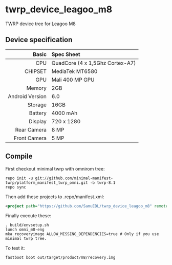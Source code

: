 # twrp_device_leagoo_m8

TWRP device tree for Leagoo M8

## Device specification

Basic   | Spec Sheet
-------:|:------------------------
CPU     | QuadCore (4 x 1,5Ghz Cortex-A7)
CHIPSET | MediaTek MT6580
GPU     | Mali 400 MP GPU
Memory  | 2GB
Android Version | 6.0
Storage | 16GB
Battery | 4000 mAh
Display | 720 x 1280
Rear Camera  | 8 MP
Front Camera | 5 MP


## Compile

First checkout minimal twrp with omnirom tree:

```
repo init -u git://github.com/minimal-manifest-twrp/platform_manifest_twrp_omni.git -b twrp-8.1
repo sync
```

Then add these projects to .repo/manifest.xml:

```xml
<project path="https://github.com/SamuEDL/twrp_device_leagoo_m8" remote="github" revision="master" />
```

Finally execute these:

```
. build/envsetup.sh
lunch omni_m8-eng
mka recoveryimage ALLOW_MISSING_DEPENDENCIES=true # Only if you use minimal twrp tree.
```

To test it:

```
fastboot boot out/target/product/m8/recovery.img
```
